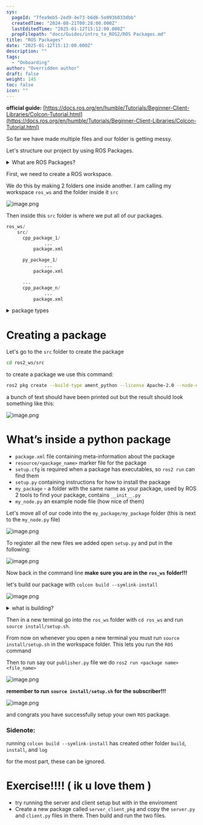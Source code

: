 ```yaml
---
sys:
  pageId: "7fea9eb5-2ed9-4e73-b6d6-5e093b833dbb"
  createdTime: "2024-08-21T00:28:00.000Z"
  lastEditedTime: "2025-01-12T15:12:00.000Z"
  propFilepath: "docs/Guides/intro_to_ROS2/ROS Packages.md"
title: "ROS Packages"
date: "2025-01-12T15:12:00.000Z"
description: ""
tags:
  - "Onboarding"
author: "Overridden author"
draft: false
weight: 145
toc: false
icon: ""
---
```


**official guide:** [https://docs.ros.org/en/humble/Tutorials/Beginner-Client-Libraries/Colcon-Tutorial.html](https://docs.ros.org/en/humble/Tutorials/Beginner-Client-Libraries/Colcon-Tutorial.html)

So far we have made multiple files and our folder is getting messy.

Let's structure our project by using ROS Packages.

<details>

<summary>What are ROS Packages?</summary>

ROS Packages are, as the name implies, packages of code that are highly sharable between ROS developers.

They consist of a folder, `package.xml` file, and source code

```python
      cpp_package_1/
		      ... imagine much code files here ..
          package.xml
```

</details>

First, we need to create a ROS workspace.

We do this by making 2 folders one inside another. I am calling my workspace `ros_ws` and the folder inside it `src`

![image.png](https://prod-files-secure.s3.us-west-2.amazonaws.com/d518164a-d88e-44d1-a4ee-3adb3bd8bce0/70706947-fd18-4537-a67b-e12946812d31/image.png?X-Amz-Algorithm=AWS4-HMAC-SHA256&X-Amz-Content-Sha256=UNSIGNED-PAYLOAD&X-Amz-Credential=ASIAZI2LB4666XYQXQ47%2F20250214%2Fus-west-2%2Fs3%2Faws4_request&X-Amz-Date=20250214T050759Z&X-Amz-Expires=3600&X-Amz-Security-Token=IQoJb3JpZ2luX2VjEPv%2F%2F%2F%2F%2F%2F%2F%2F%2F%2FwEaCXVzLXdlc3QtMiJIMEYCIQDDc09JztrZ2QwEjAAZhbtwqpKyyALvfTf92T57GQxiLgIhAJcfBH5glDmdYfaIQYedtZoOFPFVB74xwRxeZ7%2FRBtUgKv8DCCQQABoMNjM3NDIzMTgzODA1IgypSyZAWbSHmmOW7Pwq3AN4Jhn%2FqTyHOkLEQOVQQ0HZiFt7Ary1cNsZbcovqTkbA5LQukZUObJ9wWx50ng3GtuRlZhXZCcp7zcLSPwzoEnJY1jaASGKvFeQaNJ%2B7f%2FKpgYmKEfji8IppOqhbIRh7fDsSLJFp%2BmLFhmO5xgiPxwYmVzmol1%2Bv2QzemjXnjiyRZgy58A5rvhygNuVhdpKwizbE28D%2F3GXDbf%2Bm1HGLsZIX0ZFeXakMVkhK%2BN5K7wqkLZZKnrtSBvzr7b5uojhn4rYo1YGVRKx%2FXj50vvL%2BYcm5hePFtc%2BVGwuqaWSW0XZc2gsAL5%2BNHUQIBfAbJ9Fyro5os3TlT9fnKFbb4z8kRTIHcEZJl8lgoQ8XbK6R%2BwpG9JSZTk0W07bjwIAm9hBg6QQzhD6C1CNVsP%2FoD9scIewpYCVJtT0BvF65dXSeb6jP4d2KkmcPFJunvKoyF5FyaUBGlqCLVCoqgvs69xlzZ%2BmUQz9ymtGjJ%2BU0TFgukGFWbbpl8G0F%2FTJVeMAU2FTSz9OWkFbTtBCODG9%2BJVUbnwy4FYLjzKFtK31vWljHGKA6RWxzM7YLHWdUHaOzp0QIoCRc7%2FsRUHOXOK7ylB3D2bCOPHmaHTSl%2FubIHuJc3g5%2F3eFexO6c22uI2RbAjDO6rq9BjqkAavyLxQid8YWXH8U%2BrQeDAMGopOQPcWmkljCRtLoYpI3YE3vAiOInkKs1H80KTXyONiCampjk%2Fq42Wc8i94C3bC6zyTleolPH25RjPMRW1cjuOCBTQp4bzr92y%2F0bBUTB9Z53segHVRmiLWSHqbZ3WstGCx5FjWTRjGt4xzWHBqqfpKG6kSLIrmKWMirYOv8Ku5Znhn3qf9IrhVd5hZ2DLI2yOhV&X-Amz-Signature=17e6a57a4cd45fe980ffbb476e0c6ecf9e938e0b4c3e7e4665a42d412a83db38&X-Amz-SignedHeaders=host&x-id=GetObject)

Then inside this `src` folder is where we put all of our packages.

```python
ros_ws/
    src/
      cpp_package_1/
		      ...
          package.xml

      py_package_1/
		      ...
          package.xml

      ...
      cpp_package_n/
		      ...
          package.xml

```

<details>

<summary>package types</summary>

packages can be either `C++` or python.

the intern file structure is different for each but for this guide we will stick to creating python packages

</details>

# Creating a package

Let's go to the `src` folder to create the package

```bash
cd ros2_ws/src
```

to create a package we use this command:

```bash
ros2 pkg create --build-type ament_python --license Apache-2.0 --node-name my_node my_package
```

a bunch of text should have been printed out but the result should look something like this:

![image.png](https://prod-files-secure.s3.us-west-2.amazonaws.com/d518164a-d88e-44d1-a4ee-3adb3bd8bce0/e6cf1e3f-8512-4a3e-b131-079f800bf3e8/image.png?X-Amz-Algorithm=AWS4-HMAC-SHA256&X-Amz-Content-Sha256=UNSIGNED-PAYLOAD&X-Amz-Credential=ASIAZI2LB4666XYQXQ47%2F20250214%2Fus-west-2%2Fs3%2Faws4_request&X-Amz-Date=20250214T050759Z&X-Amz-Expires=3600&X-Amz-Security-Token=IQoJb3JpZ2luX2VjEPv%2F%2F%2F%2F%2F%2F%2F%2F%2F%2FwEaCXVzLXdlc3QtMiJIMEYCIQDDc09JztrZ2QwEjAAZhbtwqpKyyALvfTf92T57GQxiLgIhAJcfBH5glDmdYfaIQYedtZoOFPFVB74xwRxeZ7%2FRBtUgKv8DCCQQABoMNjM3NDIzMTgzODA1IgypSyZAWbSHmmOW7Pwq3AN4Jhn%2FqTyHOkLEQOVQQ0HZiFt7Ary1cNsZbcovqTkbA5LQukZUObJ9wWx50ng3GtuRlZhXZCcp7zcLSPwzoEnJY1jaASGKvFeQaNJ%2B7f%2FKpgYmKEfji8IppOqhbIRh7fDsSLJFp%2BmLFhmO5xgiPxwYmVzmol1%2Bv2QzemjXnjiyRZgy58A5rvhygNuVhdpKwizbE28D%2F3GXDbf%2Bm1HGLsZIX0ZFeXakMVkhK%2BN5K7wqkLZZKnrtSBvzr7b5uojhn4rYo1YGVRKx%2FXj50vvL%2BYcm5hePFtc%2BVGwuqaWSW0XZc2gsAL5%2BNHUQIBfAbJ9Fyro5os3TlT9fnKFbb4z8kRTIHcEZJl8lgoQ8XbK6R%2BwpG9JSZTk0W07bjwIAm9hBg6QQzhD6C1CNVsP%2FoD9scIewpYCVJtT0BvF65dXSeb6jP4d2KkmcPFJunvKoyF5FyaUBGlqCLVCoqgvs69xlzZ%2BmUQz9ymtGjJ%2BU0TFgukGFWbbpl8G0F%2FTJVeMAU2FTSz9OWkFbTtBCODG9%2BJVUbnwy4FYLjzKFtK31vWljHGKA6RWxzM7YLHWdUHaOzp0QIoCRc7%2FsRUHOXOK7ylB3D2bCOPHmaHTSl%2FubIHuJc3g5%2F3eFexO6c22uI2RbAjDO6rq9BjqkAavyLxQid8YWXH8U%2BrQeDAMGopOQPcWmkljCRtLoYpI3YE3vAiOInkKs1H80KTXyONiCampjk%2Fq42Wc8i94C3bC6zyTleolPH25RjPMRW1cjuOCBTQp4bzr92y%2F0bBUTB9Z53segHVRmiLWSHqbZ3WstGCx5FjWTRjGt4xzWHBqqfpKG6kSLIrmKWMirYOv8Ku5Znhn3qf9IrhVd5hZ2DLI2yOhV&X-Amz-Signature=79d998e73217ebef5649cfc79ba06a5386ba86dcd3d14da041ab0bc3d53f3467&X-Amz-SignedHeaders=host&x-id=GetObject)

# What’s inside a python package

- `package.xml` file containing meta-information about the package
- `resource/<package_name>` marker file for the package
- `setup.cfg` is required when a package has executables, so `ros2 run` can find them
- `setup.py` containing instructions for how to install the package
- `my_package` - a folder with the same name as your package, used by ROS 2 tools to find your package, contains `__init__.py`
- `my_node.py` an example node file (how nice of them)

Let's move all of our code into the `my_package/my_package` folder (this is next to the `my_node.py` file)

![image.png](https://prod-files-secure.s3.us-west-2.amazonaws.com/d518164a-d88e-44d1-a4ee-3adb3bd8bce0/9ce58f11-0da9-4d3e-b86d-506a9685d378/image.png?X-Amz-Algorithm=AWS4-HMAC-SHA256&X-Amz-Content-Sha256=UNSIGNED-PAYLOAD&X-Amz-Credential=ASIAZI2LB4666XYQXQ47%2F20250214%2Fus-west-2%2Fs3%2Faws4_request&X-Amz-Date=20250214T050759Z&X-Amz-Expires=3600&X-Amz-Security-Token=IQoJb3JpZ2luX2VjEPv%2F%2F%2F%2F%2F%2F%2F%2F%2F%2FwEaCXVzLXdlc3QtMiJIMEYCIQDDc09JztrZ2QwEjAAZhbtwqpKyyALvfTf92T57GQxiLgIhAJcfBH5glDmdYfaIQYedtZoOFPFVB74xwRxeZ7%2FRBtUgKv8DCCQQABoMNjM3NDIzMTgzODA1IgypSyZAWbSHmmOW7Pwq3AN4Jhn%2FqTyHOkLEQOVQQ0HZiFt7Ary1cNsZbcovqTkbA5LQukZUObJ9wWx50ng3GtuRlZhXZCcp7zcLSPwzoEnJY1jaASGKvFeQaNJ%2B7f%2FKpgYmKEfji8IppOqhbIRh7fDsSLJFp%2BmLFhmO5xgiPxwYmVzmol1%2Bv2QzemjXnjiyRZgy58A5rvhygNuVhdpKwizbE28D%2F3GXDbf%2Bm1HGLsZIX0ZFeXakMVkhK%2BN5K7wqkLZZKnrtSBvzr7b5uojhn4rYo1YGVRKx%2FXj50vvL%2BYcm5hePFtc%2BVGwuqaWSW0XZc2gsAL5%2BNHUQIBfAbJ9Fyro5os3TlT9fnKFbb4z8kRTIHcEZJl8lgoQ8XbK6R%2BwpG9JSZTk0W07bjwIAm9hBg6QQzhD6C1CNVsP%2FoD9scIewpYCVJtT0BvF65dXSeb6jP4d2KkmcPFJunvKoyF5FyaUBGlqCLVCoqgvs69xlzZ%2BmUQz9ymtGjJ%2BU0TFgukGFWbbpl8G0F%2FTJVeMAU2FTSz9OWkFbTtBCODG9%2BJVUbnwy4FYLjzKFtK31vWljHGKA6RWxzM7YLHWdUHaOzp0QIoCRc7%2FsRUHOXOK7ylB3D2bCOPHmaHTSl%2FubIHuJc3g5%2F3eFexO6c22uI2RbAjDO6rq9BjqkAavyLxQid8YWXH8U%2BrQeDAMGopOQPcWmkljCRtLoYpI3YE3vAiOInkKs1H80KTXyONiCampjk%2Fq42Wc8i94C3bC6zyTleolPH25RjPMRW1cjuOCBTQp4bzr92y%2F0bBUTB9Z53segHVRmiLWSHqbZ3WstGCx5FjWTRjGt4xzWHBqqfpKG6kSLIrmKWMirYOv8Ku5Znhn3qf9IrhVd5hZ2DLI2yOhV&X-Amz-Signature=84cfa064a586e42db9e78801a2f7fce4a988603a7b390c3647fcd9d2bd3d1068&X-Amz-SignedHeaders=host&x-id=GetObject)

To register all the new files we added open `setup.py` and put in the following:

![image.png](https://prod-files-secure.s3.us-west-2.amazonaws.com/d518164a-d88e-44d1-a4ee-3adb3bd8bce0/1cd7c262-4cae-4496-9d75-c178537d24a2/image.png?X-Amz-Algorithm=AWS4-HMAC-SHA256&X-Amz-Content-Sha256=UNSIGNED-PAYLOAD&X-Amz-Credential=ASIAZI2LB4666XYQXQ47%2F20250214%2Fus-west-2%2Fs3%2Faws4_request&X-Amz-Date=20250214T050759Z&X-Amz-Expires=3600&X-Amz-Security-Token=IQoJb3JpZ2luX2VjEPv%2F%2F%2F%2F%2F%2F%2F%2F%2F%2FwEaCXVzLXdlc3QtMiJIMEYCIQDDc09JztrZ2QwEjAAZhbtwqpKyyALvfTf92T57GQxiLgIhAJcfBH5glDmdYfaIQYedtZoOFPFVB74xwRxeZ7%2FRBtUgKv8DCCQQABoMNjM3NDIzMTgzODA1IgypSyZAWbSHmmOW7Pwq3AN4Jhn%2FqTyHOkLEQOVQQ0HZiFt7Ary1cNsZbcovqTkbA5LQukZUObJ9wWx50ng3GtuRlZhXZCcp7zcLSPwzoEnJY1jaASGKvFeQaNJ%2B7f%2FKpgYmKEfji8IppOqhbIRh7fDsSLJFp%2BmLFhmO5xgiPxwYmVzmol1%2Bv2QzemjXnjiyRZgy58A5rvhygNuVhdpKwizbE28D%2F3GXDbf%2Bm1HGLsZIX0ZFeXakMVkhK%2BN5K7wqkLZZKnrtSBvzr7b5uojhn4rYo1YGVRKx%2FXj50vvL%2BYcm5hePFtc%2BVGwuqaWSW0XZc2gsAL5%2BNHUQIBfAbJ9Fyro5os3TlT9fnKFbb4z8kRTIHcEZJl8lgoQ8XbK6R%2BwpG9JSZTk0W07bjwIAm9hBg6QQzhD6C1CNVsP%2FoD9scIewpYCVJtT0BvF65dXSeb6jP4d2KkmcPFJunvKoyF5FyaUBGlqCLVCoqgvs69xlzZ%2BmUQz9ymtGjJ%2BU0TFgukGFWbbpl8G0F%2FTJVeMAU2FTSz9OWkFbTtBCODG9%2BJVUbnwy4FYLjzKFtK31vWljHGKA6RWxzM7YLHWdUHaOzp0QIoCRc7%2FsRUHOXOK7ylB3D2bCOPHmaHTSl%2FubIHuJc3g5%2F3eFexO6c22uI2RbAjDO6rq9BjqkAavyLxQid8YWXH8U%2BrQeDAMGopOQPcWmkljCRtLoYpI3YE3vAiOInkKs1H80KTXyONiCampjk%2Fq42Wc8i94C3bC6zyTleolPH25RjPMRW1cjuOCBTQp4bzr92y%2F0bBUTB9Z53segHVRmiLWSHqbZ3WstGCx5FjWTRjGt4xzWHBqqfpKG6kSLIrmKWMirYOv8Ku5Znhn3qf9IrhVd5hZ2DLI2yOhV&X-Amz-Signature=8ac8ca7a1c0af538f5067b03bb9ace81077fd74b49102987461320d6c4f95568&X-Amz-SignedHeaders=host&x-id=GetObject)

Now back in the command line **make sure you are in the** **`ros_ws`** **folder!!!**

let's build our package with `colcon build --symlink-install`

![image.png](https://prod-files-secure.s3.us-west-2.amazonaws.com/d518164a-d88e-44d1-a4ee-3adb3bd8bce0/2f2a0d27-b173-48fd-b189-5f5c0ce65619/image.png?X-Amz-Algorithm=AWS4-HMAC-SHA256&X-Amz-Content-Sha256=UNSIGNED-PAYLOAD&X-Amz-Credential=ASIAZI2LB4666XYQXQ47%2F20250214%2Fus-west-2%2Fs3%2Faws4_request&X-Amz-Date=20250214T050759Z&X-Amz-Expires=3600&X-Amz-Security-Token=IQoJb3JpZ2luX2VjEPv%2F%2F%2F%2F%2F%2F%2F%2F%2F%2FwEaCXVzLXdlc3QtMiJIMEYCIQDDc09JztrZ2QwEjAAZhbtwqpKyyALvfTf92T57GQxiLgIhAJcfBH5glDmdYfaIQYedtZoOFPFVB74xwRxeZ7%2FRBtUgKv8DCCQQABoMNjM3NDIzMTgzODA1IgypSyZAWbSHmmOW7Pwq3AN4Jhn%2FqTyHOkLEQOVQQ0HZiFt7Ary1cNsZbcovqTkbA5LQukZUObJ9wWx50ng3GtuRlZhXZCcp7zcLSPwzoEnJY1jaASGKvFeQaNJ%2B7f%2FKpgYmKEfji8IppOqhbIRh7fDsSLJFp%2BmLFhmO5xgiPxwYmVzmol1%2Bv2QzemjXnjiyRZgy58A5rvhygNuVhdpKwizbE28D%2F3GXDbf%2Bm1HGLsZIX0ZFeXakMVkhK%2BN5K7wqkLZZKnrtSBvzr7b5uojhn4rYo1YGVRKx%2FXj50vvL%2BYcm5hePFtc%2BVGwuqaWSW0XZc2gsAL5%2BNHUQIBfAbJ9Fyro5os3TlT9fnKFbb4z8kRTIHcEZJl8lgoQ8XbK6R%2BwpG9JSZTk0W07bjwIAm9hBg6QQzhD6C1CNVsP%2FoD9scIewpYCVJtT0BvF65dXSeb6jP4d2KkmcPFJunvKoyF5FyaUBGlqCLVCoqgvs69xlzZ%2BmUQz9ymtGjJ%2BU0TFgukGFWbbpl8G0F%2FTJVeMAU2FTSz9OWkFbTtBCODG9%2BJVUbnwy4FYLjzKFtK31vWljHGKA6RWxzM7YLHWdUHaOzp0QIoCRc7%2FsRUHOXOK7ylB3D2bCOPHmaHTSl%2FubIHuJc3g5%2F3eFexO6c22uI2RbAjDO6rq9BjqkAavyLxQid8YWXH8U%2BrQeDAMGopOQPcWmkljCRtLoYpI3YE3vAiOInkKs1H80KTXyONiCampjk%2Fq42Wc8i94C3bC6zyTleolPH25RjPMRW1cjuOCBTQp4bzr92y%2F0bBUTB9Z53segHVRmiLWSHqbZ3WstGCx5FjWTRjGt4xzWHBqqfpKG6kSLIrmKWMirYOv8Ku5Znhn3qf9IrhVd5hZ2DLI2yOhV&X-Amz-Signature=a5db159fd95944d090316473d56f6bc0f6614ddbe7c37f72bcf7fc2eb740fae6&X-Amz-SignedHeaders=host&x-id=GetObject)

<details>

<summary>what is building?</summary>

if you are a CS major at Rose-Hulman you will learn the answer to this in CSSE132

but TLDR; is it combines all the code files into one program that can be run easily 

</details>

Then in a new terminal go into the `ros_ws` folder with `cd ros_ws` and run `source install/setup.sh`. 

From now on whenever you open a new terminal you must run `source install/setup.sh` in the workspace folder. This lets you run the `ROS` command

Then to run say our `publisher.py` file we do `ros2 run <package name> <file_name>`

![image.png](https://prod-files-secure.s3.us-west-2.amazonaws.com/d518164a-d88e-44d1-a4ee-3adb3bd8bce0/4f4b1219-3a44-4632-aa0a-ce3471699f59/image.png?X-Amz-Algorithm=AWS4-HMAC-SHA256&X-Amz-Content-Sha256=UNSIGNED-PAYLOAD&X-Amz-Credential=ASIAZI2LB4666XYQXQ47%2F20250214%2Fus-west-2%2Fs3%2Faws4_request&X-Amz-Date=20250214T050759Z&X-Amz-Expires=3600&X-Amz-Security-Token=IQoJb3JpZ2luX2VjEPv%2F%2F%2F%2F%2F%2F%2F%2F%2F%2FwEaCXVzLXdlc3QtMiJIMEYCIQDDc09JztrZ2QwEjAAZhbtwqpKyyALvfTf92T57GQxiLgIhAJcfBH5glDmdYfaIQYedtZoOFPFVB74xwRxeZ7%2FRBtUgKv8DCCQQABoMNjM3NDIzMTgzODA1IgypSyZAWbSHmmOW7Pwq3AN4Jhn%2FqTyHOkLEQOVQQ0HZiFt7Ary1cNsZbcovqTkbA5LQukZUObJ9wWx50ng3GtuRlZhXZCcp7zcLSPwzoEnJY1jaASGKvFeQaNJ%2B7f%2FKpgYmKEfji8IppOqhbIRh7fDsSLJFp%2BmLFhmO5xgiPxwYmVzmol1%2Bv2QzemjXnjiyRZgy58A5rvhygNuVhdpKwizbE28D%2F3GXDbf%2Bm1HGLsZIX0ZFeXakMVkhK%2BN5K7wqkLZZKnrtSBvzr7b5uojhn4rYo1YGVRKx%2FXj50vvL%2BYcm5hePFtc%2BVGwuqaWSW0XZc2gsAL5%2BNHUQIBfAbJ9Fyro5os3TlT9fnKFbb4z8kRTIHcEZJl8lgoQ8XbK6R%2BwpG9JSZTk0W07bjwIAm9hBg6QQzhD6C1CNVsP%2FoD9scIewpYCVJtT0BvF65dXSeb6jP4d2KkmcPFJunvKoyF5FyaUBGlqCLVCoqgvs69xlzZ%2BmUQz9ymtGjJ%2BU0TFgukGFWbbpl8G0F%2FTJVeMAU2FTSz9OWkFbTtBCODG9%2BJVUbnwy4FYLjzKFtK31vWljHGKA6RWxzM7YLHWdUHaOzp0QIoCRc7%2FsRUHOXOK7ylB3D2bCOPHmaHTSl%2FubIHuJc3g5%2F3eFexO6c22uI2RbAjDO6rq9BjqkAavyLxQid8YWXH8U%2BrQeDAMGopOQPcWmkljCRtLoYpI3YE3vAiOInkKs1H80KTXyONiCampjk%2Fq42Wc8i94C3bC6zyTleolPH25RjPMRW1cjuOCBTQp4bzr92y%2F0bBUTB9Z53segHVRmiLWSHqbZ3WstGCx5FjWTRjGt4xzWHBqqfpKG6kSLIrmKWMirYOv8Ku5Znhn3qf9IrhVd5hZ2DLI2yOhV&X-Amz-Signature=1628e39b456fb6c12604889cccfaa6530f98bcc43d23c15c1b189783b0798215&X-Amz-SignedHeaders=host&x-id=GetObject)

**remember to run** **`source install/setup.sh`** **for the subscriber!!!**

![image.png](https://prod-files-secure.s3.us-west-2.amazonaws.com/d518164a-d88e-44d1-a4ee-3adb3bd8bce0/02121119-dad4-49ec-8356-c956108b4243/image.png?X-Amz-Algorithm=AWS4-HMAC-SHA256&X-Amz-Content-Sha256=UNSIGNED-PAYLOAD&X-Amz-Credential=ASIAZI2LB4666XYQXQ47%2F20250214%2Fus-west-2%2Fs3%2Faws4_request&X-Amz-Date=20250214T050759Z&X-Amz-Expires=3600&X-Amz-Security-Token=IQoJb3JpZ2luX2VjEPv%2F%2F%2F%2F%2F%2F%2F%2F%2F%2FwEaCXVzLXdlc3QtMiJIMEYCIQDDc09JztrZ2QwEjAAZhbtwqpKyyALvfTf92T57GQxiLgIhAJcfBH5glDmdYfaIQYedtZoOFPFVB74xwRxeZ7%2FRBtUgKv8DCCQQABoMNjM3NDIzMTgzODA1IgypSyZAWbSHmmOW7Pwq3AN4Jhn%2FqTyHOkLEQOVQQ0HZiFt7Ary1cNsZbcovqTkbA5LQukZUObJ9wWx50ng3GtuRlZhXZCcp7zcLSPwzoEnJY1jaASGKvFeQaNJ%2B7f%2FKpgYmKEfji8IppOqhbIRh7fDsSLJFp%2BmLFhmO5xgiPxwYmVzmol1%2Bv2QzemjXnjiyRZgy58A5rvhygNuVhdpKwizbE28D%2F3GXDbf%2Bm1HGLsZIX0ZFeXakMVkhK%2BN5K7wqkLZZKnrtSBvzr7b5uojhn4rYo1YGVRKx%2FXj50vvL%2BYcm5hePFtc%2BVGwuqaWSW0XZc2gsAL5%2BNHUQIBfAbJ9Fyro5os3TlT9fnKFbb4z8kRTIHcEZJl8lgoQ8XbK6R%2BwpG9JSZTk0W07bjwIAm9hBg6QQzhD6C1CNVsP%2FoD9scIewpYCVJtT0BvF65dXSeb6jP4d2KkmcPFJunvKoyF5FyaUBGlqCLVCoqgvs69xlzZ%2BmUQz9ymtGjJ%2BU0TFgukGFWbbpl8G0F%2FTJVeMAU2FTSz9OWkFbTtBCODG9%2BJVUbnwy4FYLjzKFtK31vWljHGKA6RWxzM7YLHWdUHaOzp0QIoCRc7%2FsRUHOXOK7ylB3D2bCOPHmaHTSl%2FubIHuJc3g5%2F3eFexO6c22uI2RbAjDO6rq9BjqkAavyLxQid8YWXH8U%2BrQeDAMGopOQPcWmkljCRtLoYpI3YE3vAiOInkKs1H80KTXyONiCampjk%2Fq42Wc8i94C3bC6zyTleolPH25RjPMRW1cjuOCBTQp4bzr92y%2F0bBUTB9Z53segHVRmiLWSHqbZ3WstGCx5FjWTRjGt4xzWHBqqfpKG6kSLIrmKWMirYOv8Ku5Znhn3qf9IrhVd5hZ2DLI2yOhV&X-Amz-Signature=19a0e646193a421ff8ed96ba1231906bb68d6ad3854097f5908e8f83bb9c3cf0&X-Amz-SignedHeaders=host&x-id=GetObject)

and congrats you have successfully setup your own `ROS` package.

### Sidenote:

running `colcon build --symlink-install` has created other folder `build`, `install`, and `log`

for the most part, these can be ignored.

# Exercise!!!! ( ik u love them )

- try running the server and client setup but with in the enviroment
- Create a new package called `server_client_pkg` and copy the `server.py` and `client.py` files in there. Then build and run the two files.
